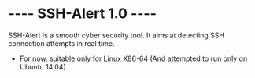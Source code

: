 # ---- SSH-Alert 1.0 ----

SSH-Alert is a smooth cyber security tool. It aims at detecting SSH connection attempts in real time.

* For now, suitable only for Linux X86-64 (And attempted to run only on Ubuntu 14.04).
